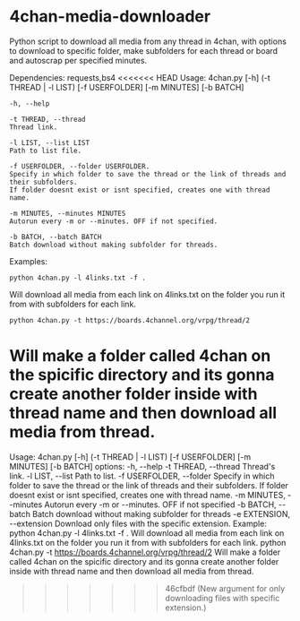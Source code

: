 # 4chan-media-downloader
Python script to download all media from any thread in 4chan, with options to download to specific folder, make subfolders for each thread or board and autoscrap per specified minutes.

Dependencies: requests,bs4
<<<<<<< HEAD
Usage:  4chan.py [-h] (-t THREAD | -l LIST) [-f USERFOLDER] [-m MINUTES] [-b BATCH]

    -h, --help
    
    -t THREAD, --thread
    Thread link.
    
    -l LIST, --list LIST
    Path to list file.
  
    -f USERFOLDER, --folder USERFOLDER.
    Specify in which folder to save the thread or the link of threads and their subfolders. 
    If folder doesnt exist or isnt specified, creates one with thread name.

    -m MINUTES, --minutes MINUTES
    Autorun every -m or --minutes. OFF if not specified.
  
    -b BATCH, --batch BATCH
    Batch download without making subfolder for threads.
  
Examples: 

    python 4chan.py -l 4links.txt -f .
Will download all media from each link on 4links.txt on the folder you run it from with subfolders for each link.
      
    python 4chan.py -t https://boards.4channel.org/vrpg/thread/2
Will make a folder called 4chan on the spicific directory and its gonna create another folder inside with thread name and then download all media from thread.
=======
Usage: 4chan.py [-h] (-t THREAD | -l LIST) [-f USERFOLDER] [-m MINUTES] [-b BATCH]
options:
  -h, --help
  -t THREAD, --thread
        Thread's link.
  -l LIST, --list
        Path to list.
  -f USERFOLDER, --folder
        Specify in which folder to save the thread or the link of threads and their subfolders. If folder doesnt exist or isnt specified, creates one with thread name.
  -m MINUTES, --minutes
        Autorun every -m or --minutes. OFF if not specified
  -b BATCH, --batch
        Batch download without making subfolder for threads
  -e EXTENSION, --extension
        Download only files with the specific extension.
Example: 
python 4chan.py -l 4links.txt -f .
      Will download all media from each link on 4links.txt on the folder you run it from with subfolders for each link.
python 4chan.py -t https://boards.4channel.org/vrpg/thread/2
      Will make a folder called 4chan on the spicific directory and its gonna create another folder inside with thread name and then download all media from thread.
>>>>>>> 46cfbdf (New argument for only downloading files with specific extension.)
